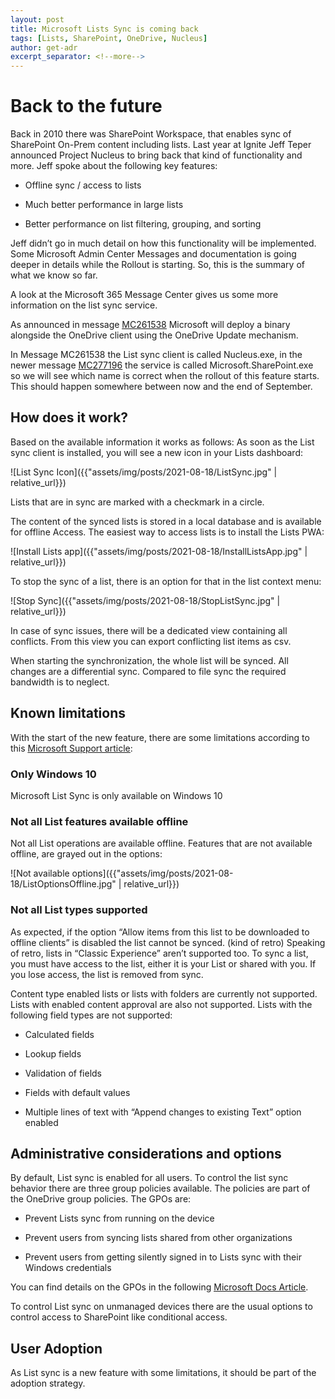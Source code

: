 ```yaml
---
layout: post
title: Microsoft Lists Sync is coming back
tags: [Lists, SharePoint, OneDrive, Nucleus]
author: get-adr
excerpt_separator: <!--more-->
---
```

# Back to the future

Back in 2010 there was SharePoint Workspace, that enables sync of SharePoint On-Prem content including lists. Last year at Ignite Jeff Teper announced Project Nucleus to bring back that kind of functionality and more. Jeff spoke about the following key features:
<!--more-->

-   Offline sync / access to lists

-   Much better performance in large lists

-   Better performance on list filtering, grouping, and sorting

Jeff didn’t go in much detail on how this functionality will be implemented. Some Microsoft Admin Center Messages and documentation is going deeper in details while the Rollout is starting. So, this is the summary of what we know so far.

A look at the Microsoft 365 Message Center gives us some more information on the list sync service.

As announced in message [<u>MC261538</u>](https://admin.microsoft.com/AdminPortal/Home?ref=MessageCenter/:/messages/MC261538) Microsoft will deploy a binary alongside the OneDrive client using the OneDrive Update mechanism.

In Message MC261538 the List sync client is called Nucleus.exe, in the newer message [<u>MC277196</u>](https://admin.microsoft.com/AdminPortal/Home#/MessageCenter/:/messages/MC277196) the service is called Microsoft.SharePoint.exe so we will see which name is correct when the rollout of this feature starts. This should happen somewhere between now and the end of September.

## How does it work?

Based on the available information it works as follows: As soon as the List sync client is installed, you will see a new icon in your Lists dashboard:

![List Sync Icon]({{"assets/img/posts/2021-08-18/ListSync.jpg" | relative_url}})


Lists that are in sync are marked with a checkmark in a circle.

The content of the synced lists is stored in a local database and is available for offline Access. The easiest way to access lists is to install the Lists PWA:

![Install Lists app]({{"assets/img/posts/2021-08-18/InstallListsApp.jpg" | relative_url}})

To stop the sync of a list, there is an option for that in the list context menu:

![Stop Sync]({{"assets/img/posts/2021-08-18/StopListSync.jpg" | relative_url}})

In case of sync issues, there will be a dedicated view containing all conflicts. From this view you can export conflicting list items as csv.

When starting the synchronization, the whole list will be synced. All changes are a differential sync. Compared to file sync the required bandwidth is to neglect.

## Known limitations

With the start of the new feature, there are some limitations according to this [<u>Microsoft Support article</u>](https://support.microsoft.com/en-us/office/edit-lists-offline-41403c3e-1795-4e07-b56b-ae591cbde2f9):

### Only Windows 10
Microsoft List Sync is only available on Windows 10

### Not all List features available offline

Not all List operations are available offline. Features that are not available offline, are grayed out in the options:

![Not available options]({{"assets/img/posts/2021-08-18/ListOptionsOffline.jpg" | relative_url}})

### Not all List types supported

As expected, if the option “Allow items from this list to be downloaded to offline clients” is disabled the list cannot be synced. (kind of retro) Speaking of retro, lists in “Classic Experience” aren’t supported too. To sync a list, you must have access to the list, either it is your List or shared with you. If you lose access, the list is removed from sync.

Content type enabled lists or lists with folders are currently not supported. 
Lists with enabled content approval are also not supported.
Lists with the following field types are not supported:

-   Calculated fields

-   Lookup fields

-   Validation of fields

-   Fields with default values

-   Multiple lines of text with “Append changes to existing Text” option enabled

## Administrative considerations and options

By default, List sync is enabled for all users. To control the list sync behavior there are three group policies available. The policies are part of the OneDrive group policies. The GPOs are:

-   Prevent Lists sync from running on the device

-   Prevent users from syncing lists shared from other organizations

-   Prevent users from getting silently signed in to Lists sync with their Windows credentials

You can find details on the GPOs in the following [<u>Microsoft Docs Article</u>](https://docs.microsoft.com/en-us/SharePoint/lists-sync-policie).

To control List sync on unmanaged devices there are the usual options to control access to SharePoint like conditional access.

## User Adoption
As List sync is a new feature with some limitations, it should be part of the adoption strategy.
